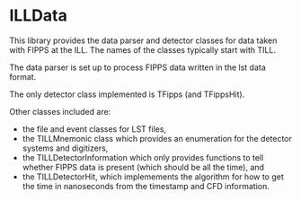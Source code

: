 # ILLData

This library provides the data parser and detector classes for data taken with FIPPS at the ILL.
The names of the classes typically start with TILL.

The data parser is set up to process FIPPS data written in the lst data format.

The only detector class implemented is TFipps (and TFippsHit).

Other classes included are:
 - the file and event classes for LST files,
 - the TILLMnemonic class which provides an enumeration for the detector systems and digitizers,
 - the TILLDetectorInformation which only provides functions to tell whether FIPPS data is present (which should be all the time), and
 - the TILLDetectorHit, which implemements the algorithm for how to get the time in nanoseconds from the timestamp and CFD information.
